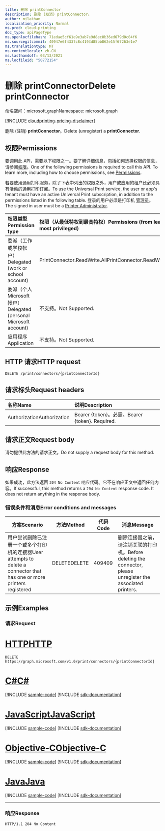 ```yaml
---
title: 删除 printConnector
description: 删除 (取消) printConnector。
author: nilakhan
localization_priority: Normal
ms.prod: cloud-printing
doc_type: apiPageType
ms.openlocfilehash: 71edae5cf61e9e3ab7e9d8ec8b36ed679d0c04f6
ms.sourcegitcommit: 40947e6f4337c8c4193d85bb862e15f67263e1e7
ms.translationtype: MT
ms.contentlocale: zh-CN
ms.lasthandoff: 03/13/2021
ms.locfileid: "50772154"
---
```

# <a name="delete-printconnector"></a><span data-ttu-id="a46bd-103">删除 printConnector</span><span class="sxs-lookup"><span data-stu-id="a46bd-103">Delete printConnector</span></span>
<span data-ttu-id="a46bd-104">命名空间：microsoft.graph</span><span class="sxs-lookup"><span data-stu-id="a46bd-104">Namespace: microsoft.graph</span></span>

[!INCLUDE [cloudprinting-pricing-disclaimer](../../includes/cloudprinting-pricing-disclaimer.md)]

<span data-ttu-id="a46bd-105">删除 (注销) **printConnector**。</span><span class="sxs-lookup"><span data-stu-id="a46bd-105">Delete (unregister) a **printConnector**.</span></span>

## <a name="permissions"></a><span data-ttu-id="a46bd-106">权限</span><span class="sxs-lookup"><span data-stu-id="a46bd-106">Permissions</span></span>
<span data-ttu-id="a46bd-p101">要调用此 API，需要以下权限之一。要了解详细信息，包括如何选择权限的信息，请参阅[权限](/graph/permissions-reference)。</span><span class="sxs-lookup"><span data-stu-id="a46bd-p101">One of the following permissions is required to call this API. To learn more, including how to choose permissions, see [Permissions](/graph/permissions-reference).</span></span>

<span data-ttu-id="a46bd-109">若要使用通用打印服务，除了下表中列出的权限之外，用户或应用的租户还必须具有活动的通用打印订阅。</span><span class="sxs-lookup"><span data-stu-id="a46bd-109">To use the Universal Print service, the user or app's tenant must have an active Universal Print subscription, in addition to the permissions listed in the following table.</span></span> <span data-ttu-id="a46bd-110">登录的用户必须是打印机 [管理员](/azure/active-directory/users-groups-roles/directory-assign-admin-roles#printer-administrator)。</span><span class="sxs-lookup"><span data-stu-id="a46bd-110">The signed in user must be a [Printer Administrator](/azure/active-directory/users-groups-roles/directory-assign-admin-roles#printer-administrator).</span></span>

|<span data-ttu-id="a46bd-111">权限类型</span><span class="sxs-lookup"><span data-stu-id="a46bd-111">Permission type</span></span> | <span data-ttu-id="a46bd-112">权限（从最低特权到最高特权）</span><span class="sxs-lookup"><span data-stu-id="a46bd-112">Permissions (from least to most privileged)</span></span> |
|:---------------|:--------------------------------------------|
|<span data-ttu-id="a46bd-113">委派（工作或学校帐户）</span><span class="sxs-lookup"><span data-stu-id="a46bd-113">Delegated (work or school account)</span></span>| <span data-ttu-id="a46bd-114">PrintConnector.ReadWrite.All</span><span class="sxs-lookup"><span data-stu-id="a46bd-114">PrintConnector.ReadWrite.All</span></span> |
|<span data-ttu-id="a46bd-115">委派（个人 Microsoft 帐户）</span><span class="sxs-lookup"><span data-stu-id="a46bd-115">Delegated (personal Microsoft account)</span></span>|<span data-ttu-id="a46bd-116">不支持。</span><span class="sxs-lookup"><span data-stu-id="a46bd-116">Not Supported.</span></span>|
|<span data-ttu-id="a46bd-117">应用程序</span><span class="sxs-lookup"><span data-stu-id="a46bd-117">Application</span></span>|<span data-ttu-id="a46bd-118">不支持。</span><span class="sxs-lookup"><span data-stu-id="a46bd-118">Not Supported.</span></span>|

## <a name="http-request"></a><span data-ttu-id="a46bd-119">HTTP 请求</span><span class="sxs-lookup"><span data-stu-id="a46bd-119">HTTP request</span></span>

<!-- {
  "blockType": "ignored"
}
-->
``` http
DELETE /print/connectors/{printConnectorId}
```

## <a name="request-headers"></a><span data-ttu-id="a46bd-120">请求标头</span><span class="sxs-lookup"><span data-stu-id="a46bd-120">Request headers</span></span>
|<span data-ttu-id="a46bd-121">名称</span><span class="sxs-lookup"><span data-stu-id="a46bd-121">Name</span></span>|<span data-ttu-id="a46bd-122">说明</span><span class="sxs-lookup"><span data-stu-id="a46bd-122">Description</span></span>|
|:---|:---|
|<span data-ttu-id="a46bd-123">Authorization</span><span class="sxs-lookup"><span data-stu-id="a46bd-123">Authorization</span></span>|<span data-ttu-id="a46bd-p103">Bearer {token}。必需。</span><span class="sxs-lookup"><span data-stu-id="a46bd-p103">Bearer {token}. Required.</span></span>|

## <a name="request-body"></a><span data-ttu-id="a46bd-126">请求正文</span><span class="sxs-lookup"><span data-stu-id="a46bd-126">Request body</span></span>
<span data-ttu-id="a46bd-127">请勿提供此方法的请求正文。</span><span class="sxs-lookup"><span data-stu-id="a46bd-127">Do not supply a request body for this method.</span></span>

## <a name="response"></a><span data-ttu-id="a46bd-128">响应</span><span class="sxs-lookup"><span data-stu-id="a46bd-128">Response</span></span>
<span data-ttu-id="a46bd-p104">如果成功，此方法返回 `204 No Content` 响应代码。它不在响应正文中返回任何内容。</span><span class="sxs-lookup"><span data-stu-id="a46bd-p104">If successful, this method returns a `204 No Content` response code. It does not return anything in the response body.</span></span>

### <a name="error-conditions-and-messages"></a><span data-ttu-id="a46bd-131">错误条件和消息</span><span class="sxs-lookup"><span data-stu-id="a46bd-131">Error conditions and messages</span></span>

|<span data-ttu-id="a46bd-132">方案</span><span class="sxs-lookup"><span data-stu-id="a46bd-132">Scenario</span></span>|<span data-ttu-id="a46bd-133">方法</span><span class="sxs-lookup"><span data-stu-id="a46bd-133">Method</span></span>|<span data-ttu-id="a46bd-134">代码</span><span class="sxs-lookup"><span data-stu-id="a46bd-134">Code</span></span>|<span data-ttu-id="a46bd-135">消息</span><span class="sxs-lookup"><span data-stu-id="a46bd-135">Message</span></span>|
|--------|------|----|-------|
|<span data-ttu-id="a46bd-136">用户尝试删除已注册一个或多个打印机的连接器</span><span class="sxs-lookup"><span data-stu-id="a46bd-136">User attempts to delete a connector that has one or more printers registered</span></span>|<span data-ttu-id="a46bd-137">DELETE</span><span class="sxs-lookup"><span data-stu-id="a46bd-137">DELETE</span></span>|<span data-ttu-id="a46bd-138">409</span><span class="sxs-lookup"><span data-stu-id="a46bd-138">409</span></span>|<span data-ttu-id="a46bd-139">删除连接器之前，请注销关联的打印机。</span><span class="sxs-lookup"><span data-stu-id="a46bd-139">Before deleting the connector, please unregister the associated printers.</span></span>|

## <a name="examples"></a><span data-ttu-id="a46bd-140">示例</span><span class="sxs-lookup"><span data-stu-id="a46bd-140">Examples</span></span>

### <a name="request"></a><span data-ttu-id="a46bd-141">请求</span><span class="sxs-lookup"><span data-stu-id="a46bd-141">Request</span></span>

# <a name="http"></a>[<span data-ttu-id="a46bd-142">HTTP</span><span class="sxs-lookup"><span data-stu-id="a46bd-142">HTTP</span></span>](#tab/http)
<!-- {
  "blockType": "request",
  "name": "delete_printconnector"
}
-->
``` http
DELETE https://graph.microsoft.com/v1.0/print/connectors/{printConnectorId}
```
# <a name="c"></a>[<span data-ttu-id="a46bd-143">C#</span><span class="sxs-lookup"><span data-stu-id="a46bd-143">C#</span></span>](#tab/csharp)
[!INCLUDE [sample-code](../includes/snippets/csharp/delete-printconnector-csharp-snippets.md)]
[!INCLUDE [sdk-documentation](../includes/snippets/snippets-sdk-documentation-link.md)]

# <a name="javascript"></a>[<span data-ttu-id="a46bd-144">JavaScript</span><span class="sxs-lookup"><span data-stu-id="a46bd-144">JavaScript</span></span>](#tab/javascript)
[!INCLUDE [sample-code](../includes/snippets/javascript/delete-printconnector-javascript-snippets.md)]
[!INCLUDE [sdk-documentation](../includes/snippets/snippets-sdk-documentation-link.md)]

# <a name="objective-c"></a>[<span data-ttu-id="a46bd-145">Objective-C</span><span class="sxs-lookup"><span data-stu-id="a46bd-145">Objective-C</span></span>](#tab/objc)
[!INCLUDE [sample-code](../includes/snippets/objc/delete-printconnector-objc-snippets.md)]
[!INCLUDE [sdk-documentation](../includes/snippets/snippets-sdk-documentation-link.md)]

# <a name="java"></a>[<span data-ttu-id="a46bd-146">Java</span><span class="sxs-lookup"><span data-stu-id="a46bd-146">Java</span></span>](#tab/java)
[!INCLUDE [sample-code](../includes/snippets/java/delete-printconnector-java-snippets.md)]
[!INCLUDE [sdk-documentation](../includes/snippets/snippets-sdk-documentation-link.md)]

---



### <a name="response"></a><span data-ttu-id="a46bd-147">响应</span><span class="sxs-lookup"><span data-stu-id="a46bd-147">Response</span></span>
<!-- {
  "blockType": "response",
  "truncated": true
}
-->
``` http
HTTP/1.1 204 No Content
```

